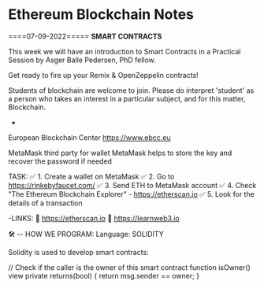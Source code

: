 # Ethereum Blockchain Notes

====07-09-2022=====
<b>SMART CONTRACTS</b>

This week we will have an introduction to Smart Contracts in a Practical Session by Asger Balle Pedersen, PhD fellow.

Get ready to fire up your Remix & OpenZeppelin contracts!

Students of blockchain are welcome to join. Please do interpret 'student' as a person who takes an interest in a particular subject, and for this matter, Blockchain.

-
European Blockchain Center
https://www.ebcc.eu

MetaMask third party for wallet
MetaMask helps to store the key and recover the password if needed

TASK:
✅ 1. Create a wallet on MetaMask
✅ 2. Go to https://rinkebyfaucet.com/
✅ 3. Send ETH to MetaMask account
✅ 4. Check "The Ethereum Blockchain Explorer" - https://etherscan.io
✅ 5. Look for the details of a transaction

-LINKS:
🔗 https://etherscan.io
🔗 https://learnweb3.io


🛠 -- HOW WE PROGRAM:
Language: SOLIDITY

Solidity is used to develop smart contracts:

// Check if the caller is the owner of this smart contract
function isOwner() view private returns(bool) {
    return msg.sender == owner;
}



